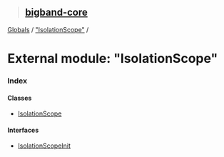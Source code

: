 > ## [bigband-core](../README.md)

[Globals](../globals.md) / ["IsolationScope"](_isolationscope_.md) /

# External module: "IsolationScope"

### Index

#### Classes

* [IsolationScope](../classes/_isolationscope_.isolationscope.md)

#### Interfaces

* [IsolationScopeInit](../interfaces/_isolationscope_.isolationscopeinit.md)